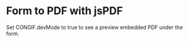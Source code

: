 # Form to PDF with jsPDF

Set CONGIF.devMode to true to see a preview embedded PDF under the form.

